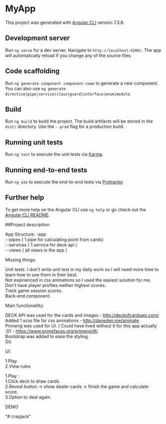 # MyApp

This project was generated with [Angular CLI](https://github.com/angular/angular-cli) version 7.3.8.

## Development server

Run `ng serve` for a dev server. Navigate to `http://localhost:4200/`. The app will automatically reload if you change any of the source files.

## Code scaffolding

Run `ng generate component component-name` to generate a new component. You can also use `ng generate directive|pipe|service|class|guard|interface|enum|module`.

## Build

Run `ng build` to build the project. The build artifacts will be stored in the `dist/` directory. Use the `--prod` flag for a production build.

## Running unit tests

Run `ng test` to execute the unit tests via [Karma](https://karma-runner.github.io).

## Running end-to-end tests

Run `ng e2e` to execute the end-to-end tests via [Protractor](http://www.protractortest.org/).

## Further help

To get more help on the Angular CLI use `ng help` or go check out the [Angular CLI README](https://github.com/angular/angular-cli/blob/master/README.md).

##Project description

App Structure: 
 -app  
 --pipes ( 1 pipe for calculating point from cards)  
 --services ( 1 service for deck api )  
 --views ( all views in the app )  

Missing things:    

Unit tests. I don't write unit test in my daily work so I will need more time to learn how to use them in their best.  
Not expirienced in css animations so I used the easiest solution for me.  
Don't have player profiles neither highest scores.  
Track game session scores.  
Back-end component.  

Main functionallity:    

DECK API was used for the cards and images - http://deckofcardsapi.com/.  
Added 1 scss file for css animations - http://daneden.me/animate.  
Primeng was used for UI. ( Could have lived without it for this app actually :D) - https://www.primefaces.org/primeng/#/.  
Bootstrap was added to ease the styling.  
Git.  


UI:    

1.Play  
2.View rules  

1.Play :  
 1.Click deck to draw cards.  
 2.Reveal button -> show dealer cards -> finish the game and calculate score.  
 3.Option to deal again.  


 DEMO    


"# crapjack" 
